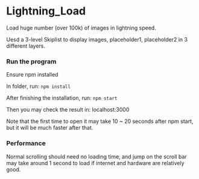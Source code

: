 # Lightning_Load

Load huge number (over 100k) of images in lightning speed.

Uesd a 3-level Skiplist to display images, placeholder1, placeholder2 in 3 different layers.

### Run the program

Ensure npm installed

In folder, run: `npm install`

After finishing the installation, run: `npm start`

Then you may check the result in: localhost:3000

Note that the first time to open it may take 10 ~ 20 seconds after npm start, 
but it will be much faster after that.

### Performance

Normal scrolling should need no loading time, and jump on the scroll bar may take around 1 second to load if internet and hardware are relatively good.
